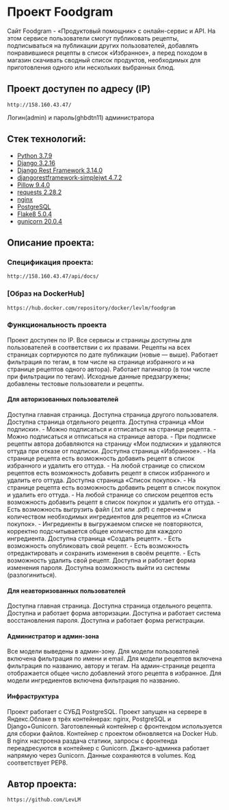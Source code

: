 # Проект Foodgram

Cайт Foodgram - «Продуктовый помощник» с онлайн-сервис и API. 
На этом сервисе пользователи смогут публиковать рецепты, подписываться на публикации других пользователей, добавлять понравившиеся рецепты в список «Избранное», а перед походом в магазин скачивать сводный список продуктов, необходимых для приготовления одного или нескольких выбранных блюд.

## Проект доступен по адресу (IP)

```
http://158.160.43.47/
```

Логин(admin) и пароль(ghbdtn11) администратора

## Стек технологий:

* [Python 3.7.9](https://www.python.org/downloads/)
* [Django 3.2.16](https://www.djangoproject.com/download/)
* [Django Rest Framework 3.14.0](https://pypi.org/project/djangorestframework/#files)
* [djangorestframework-simplejwt 4.7.2](https://pypi.org/project/djangorestframework-simplejwt/)
* [Pillow 9.4.0](https://pypi.org/project/Pillow/)
* [requests 2.28.2](https://pypi.org/project/requests/)
* [nginx](https://nginx.org/ru/)
* [PostgreSQL](https://www.postgresql.org)
* [Flake8 5.0.4](https://flake8.pycqa.org)
* [gunicorn 20.0.4](https://gunicorn.org)

## Описание проекта:

### Спецификация проекта:

```
http://158.160.43.47/api/docs/
```

### [Образ на DockerHub]

```
https://hub.docker.com/repository/docker/levlm/foodgram
```

### Функциональность проекта

Проект доступен по IP.
Все сервисы и страницы доступны для пользователей в соответствии с их правами. 
Рецепты на всех страницах сортируются по дате публикации (новые — выше).
Работает фильтрация по тегам, в том числе на странице избранного и на странице рецептов одного автора).
Работает пагинатор (в том числе при фильтрации по тегам).
Исходные данные предзагружены; добавлены тестовые пользователи и рецепты.

#### Для авторизованных пользователей

Доступна главная страница.
Доступна страница другого пользователя.
Доступна страница отдельного рецепта.
Доступна страница «Мои подписки».
    - Можно подписаться и отписаться на странице рецепта.
    - Можно подписаться и отписаться на странице автора.
    - При подписке рецепты автора добавляются на страницу «Мои подписки» и удаляются оттуда при отказе от подписки.
Доступна страница «Избранное».
    - На странице рецепта есть возможность добавить рецепт в список избранного и удалить его оттуда.
    - На любой странице со списком рецептов есть возможность добавить рецепт в список избранного и удалить его оттуда.
Доступна страница «Список покупок».
    - На странице рецепта есть возможность добавить рецепт в список покупок и удалить его оттуда.
    - На любой странице со списком рецептов есть возможность добавить рецепт в список покупок и удалить его оттуда.
    - Есть возможность выгрузить файл (.txt или .pdf) с перечнем и количеством необходимых ингредиентов для рецептов из «Списка покупок».
    - Ингредиенты в выгружаемом списке не повторяются, корректно подсчитывается общее количество для каждого ингредиента.
Доступна страница «Создать рецепт».
    - Есть возможность опубликовать свой рецепт.
    - Есть возможность отредактировать и сохранить изменения в своём рецепте.
    - Есть возможность удалить свой рецепт.
Доступна и работает форма изменения пароля.
Доступна возможность выйти из системы (разлогиниться).

#### Для неавторизованных пользователей

Доступна главная страница.
Доступна страница отдельного рецепта.
Доступна и работает форма авторизации.
Доступна и работает система восстановления пароля.
Доступна и работает форма регистрации.

#### Администратор и админ-зона

Все модели выведены в админ-зону.
Для модели пользователей включена фильтрация по имени и email.
Для модели рецептов включена фильтрация по названию, автору и тегам.
На админ-странице рецепта отображается общее число добавлений этого рецепта в избранное.
Для модели ингредиентов включена фильтрация по названию.

#### Инфраструктура

Проект работает с СУБД PostgreSQL.
Проект запущен на сервере в Яндекс.Облаке в трёх контейнерах: nginx, PostgreSQL и Django+Gunicorn. Заготовленный контейнер с фронтендом используется для сборки файлов.
Контейнер с проектом обновляется на Docker Hub.
В nginx настроена раздача статики, запросы с фронтенда переадресуются в контейнер с Gunicorn. Джанго-админка работает напрямую через Gunicorn.
Данные сохраняются в volumes.
Код соответствует PEP8.

## Автор проекта:

```
https://github.com/LevLM
```